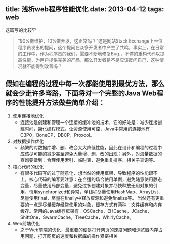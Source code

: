 title: 浅析web程序性能优化
date: 2013-04-12
tags: web
---
这篇写的比较早

>   “90%做维护，10%做开发，这正常吗？”这是网站Stack Exchange上一位程序员发出的提问，这个提问在众多开发者中产生了共鸣，事实上，在日常的工作中，作为程序员的我们，需要不断地修复Bug.，不停的重构代码以提高性能，为用户提供完美的产品，那么开发者是不是应该反问自己，这种情况就不能得到改善吗？

## 假如在编程的过程中每一次都能使用到最优方法，那么就会少走许多弯路，下面将对一个完整的Java Web程序的性能提升方法做些简单介绍：
1. 使用连接池优化
	* 连接池是创建和管理一个连接的缓冲池的技术，它的好处是：减少连接创建时间，简化编程模式，让资源使用可控，Java中常用的连接池有：C3P0，BoneCP，DBCP，Proxool。
2. 对数据操作优化
	* 频繁的对数据库增、删、改会大大降低性能，因此在设计和编程的过程中应该尽可能的减少甚至避免大量增、删、改的出现；另外，对海量数据的查询要做到：合理使用索引、临时表，避免重复排序、相关子查询等。
3. 核心代码的优化
	* 有很多代码写的过于随意化，想当然的使用框架，导致程序的性能跟不上，核心代码的编写要注意：在合适的场合使用单例，避免随意使用静态变量，尽量使用局部变量，避免过多创建对象并尽快释放无用对象的引用，慎用synchronized和异常，单线程尽量使用HashMap、ArrayList，尽量使用final，尽量在finally中释放资源和避免finalize等。
当然还有更重要的一点是尽量缓存经常使用的对象，缓存方式有两种：文件缓存和内存缓存。常用的Java缓存框架有：OSCache，EHCache，JCache，ShiftOne，SwarmCache，TreeCache，WhirlyCache。
4. Web前端优化
	* 之于Web前端的优化，最重要的便是打开网页的速度问题和浏览器内存占用问题，打开网页的速度和数据库的操作紧密相关